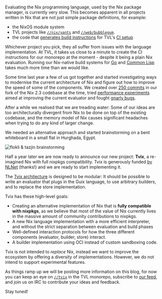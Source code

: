 Evaluating the Nix programming language, used by the Nix package
manager, is currently very slow. This becomes apparent in all projects
written in Nix that are not just simple package definitions, for
example:

* the NixOS module system
* TVL projects like
  [`//nix/yants`](https://at.tvl.fyi/?q=%2F%2Fnix%2Fyants) and
  [`//web/bubblegum`](https://at.tvl.fyi/?q=%2F%2Fweb%2Fbubblegum).
* the code that [generates build
  instructions](https://at.tvl.fyi/?q=%2F%2Fops%2Fpipelines) for TVL's
  [CI setup](https://tvl.fyi/builds)

Whichever project you pick, they all suffer from issues with the
language implementation. At TVL, it takes us close to a minute to
create the CI instructions for our monorepo at the moment - despite it
being a plain Nix evaluation. Running our Nix-native build systems for
[Go](https://code.tvl.fyi/about/nix/buildGo) and [Common
Lisp](https://code.tvl.fyi/about/nix/buildLisp) takes much more time
than we would like.

Some time last year a few of us got together and started investigating
ways to modernise the current architecture of Nix and figure out how
to improve the speed of some of the components. We created over [250
commits](https://cl.tvl.fyi/q/topic:tvix) in our fork of the Nix 2.3
codebase at the time, tried [performance
experiments](https://cl.tvl.fyi/c/depot/+/1123/) aimed at improving
the current evaluator and fought [gnarly
bugs](https://cl.tvl.fyi/c/depot/+/1504).

After a while we realised that we are treading water: Some of our
ideas are too architecturally divergent from Nix to be done on top of
the existing codebase, and the memory model of Nix causes significant
headaches when trying to do any kind of larger change.

We needed an alternative approach and started brainstorming on a bent
whiteboard in a small flat in Hurghada, Egypt.

![flokli & tazjin brainstorming](https://static.tvl.fyi/latest/flokli_tazjin_tvix.webp)

<!-- TODO(tazjin): Wait for adisbladis approval to use this picture
![adisbladis & tazjin brainstorming](https://static.tvl.fyi/latest/adisbladis_tazjin_tvix.webp)
-->

Half a year later we are now ready to announce our new project:
**Tvix**, a re-imagined Nix with full nixpkgs compatibility. Tvix is
generously funded [by NLNet](https://nlnet.nl/project/Tvix/) (thanks!)
and we are ready to start implementing it.

The [Tvix
architecture](https://code.tvl.fyi/about/tvix/docs/components.md) is
designed to be modular: It should be possible to write an evaluator
that plugs in the Guix language, to use arbitrary builders, and to
replace the store implementation.

Tvix has these high-level goals:

* Creating an alternative implementation of Nix that is **fully
  compatible with nixpkgs**, as we believe that most of the value of
  Nix currently lives in the massive amount of community contributions
  to nixpkgs.
* A new Nix language implementation with a more efficient interpreter,
  and without the strict separation between evaluation and build
  phases
* Well-defined interaction protocols for how the three different
  components (evaluator, builder, store) interact.
* A builder implementation using OCI instead of custom sandboxing
  code.

Tvix is not intended to *replace* Nix, instead we want to improve the
ecosystem by offering a diversity of implementations. However, we do
not intend to support experimental features.

As things ramp up we will be posting more information on this blog,
for now you can keep an eye on
[`//tvix`](https://cs.tvl.fyi/depot/-/tree/tvix) in the TVL monorepo,
subscribe to [our feed](https://tvl.fyi/feed.atom), and join us on IRC
to contribute your ideas and feedback.

Stay tuned!
